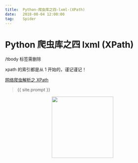 ```yaml
---             
title:  Python-爬虫库之四-lxml-(XPath)
date:   2018-08-04 12:00:00
tag:    Spider
---
```

# Python 爬虫库之四 lxml (XPath)


/tbody  标签需删除 

xpath 的索引都是从 1 开始的，谨记谨记！

<a href="https://mp.weixin.qq.com/s?__biz=MzU1MTQ0MTg2OA==&mid=2247483797&idx=1&sn=15cdb1cf127281881324d9acb3343f59&chksm=fb900536cce78c20b0003edd77b79365ffa2223154f1ac412a5f1da6faaf56fd329b85a1a0d7&token=277106685&lang=zh_CN#rd">网络爬虫解析之 XPath</a>




> {{ site.prompt }}

<div  align="center">
<img src="https://rengui520.github.io/images/wechart.jpg" width = "200" height = "200"/>